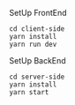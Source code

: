 SetUp FrontEnd
```
cd client-side
yarn install
yarn run dev
```

SetUp BackEnd
```
cd server-side
yarn install
yarn start
```
